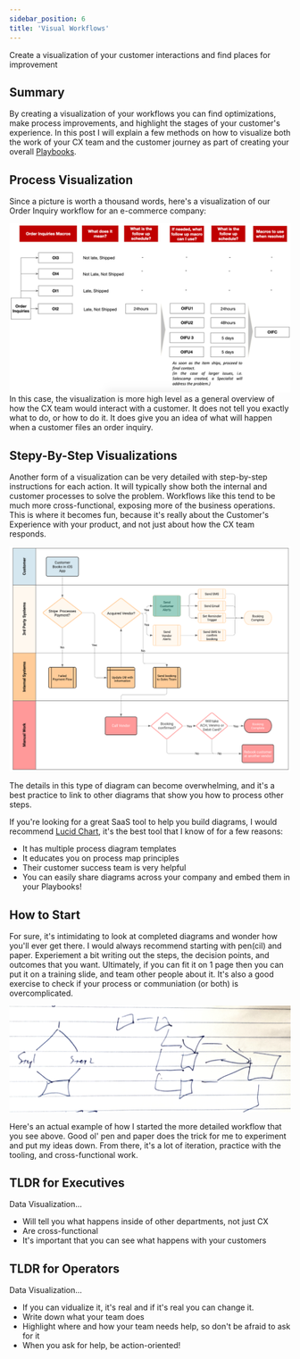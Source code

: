 ```yaml
---
sidebar_position: 6
title: 'Visual Workflows'
---
```

Create a visualization of your customer interactions and find places for improvement
## Summary

By creating a visualization of your workflows you can find optimizations, make process improvements, and highlight the stages of your customer's experience. In this post I will explain a few methods on how to visualize both the work of your CX team and the customer journey as part of creating your overall [Playbooks](/handbook/playbooks/playbooks).

## Process Visualization

Since a picture is worth a thousand words,  here's a visualization of our Order Inquiry workflow for an e-commerce company:

![Order Inquiry Workflow Diagram](https://raw.githubusercontent.com/zacharybk/cxhandbook/master/static/images/orderinquiryworkflow.png)
In this case, the visualization is more high level as a general overview of how the CX team would interact with a customer. It does not tell you exactly what to do, or how to do it. It does give you an idea of what will happen when a customer files an order inquiry.

## Stepy-By-Step Visualizations

Another form of a visualization can be very detailed with step-by-step instructions for each action. It will typically show both the internal and customer processes to solve the problem. Workflows like this tend to be much more cross-functional, exposing more of the business operations. This is where it becomes fun, because it's really about the Customer's Experience with your product, and not just about how the CX team responds.

![iOS Appointment Booking Detailed Workflow](https://raw.githubusercontent.com/zacharybk/cxhandbook/master/static/images/Bookingdetailedworkflow.png)

The details in this type of diagram can become overwhelming, and it's a best practice to link to other diagrams that show you how to process other steps.

If you're looking for a great SaaS tool to help you build diagrams, I would recommend [Lucid Chart](https://app.lucidchart.com), it's the best tool that I know of for a few reasons:
- It has multiple process diagram templates
- It educates you on process map principles
- Their customer success team is very helpful
- You can easily share diagrams across your company and embed them in your Playbooks!

## How to Start

For sure, it's intimidating to look at completed diagrams and wonder how you'll ever get there. I would always recommend starting with pen(cil) and paper. Experiement a bit writing out the steps, the decision points, and outcomes that you want. Ultimately, if you can fit it on 1 page then you can put it on a training slide, and team other people about it. It's also a good exercise to check if your process or communiation (or both) is overcomplicated.

![iOS Appointment Booking Detailed Workflow](https://raw.githubusercontent.com/zacharybk/cxhandbook/master/static/images/handdrawndiagram.png)


Here's an actual example of how I started the more detailed workflow that you see above. Good ol' pen and paper does the trick for me to experiment and put my ideas down. From there, it's a lot of iteration, practice with the tooling, and cross-functional work.

## TLDR for Executives

Data Visualization...

- Will tell you what happens inside of other departments, not just CX
- Are cross-functional
- It's important that you can see what happens with your customers

## TLDR for Operators

Data Visualization...

- If you can vidualize it, it's real and if it's real you can change it.
- Write down what your team does
- Highlight where and how your team needs help, so don't be afraid to ask for it
- When you ask for help, be action-oriented! 
